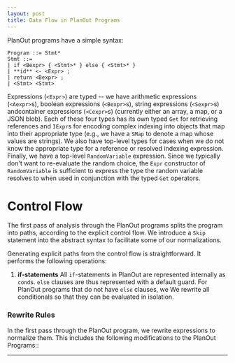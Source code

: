 ```yaml
---
layout: post
title: Data Flow in PlanOut Programs
---
```


PlanOut programs have a simple syntax:

    Program ::= Stmt*
    Stmt ::=
	| if <Bexpr> { <Stmt>* } else { <Stmt>* }
	| **id** <- <Expr> ;
	| return <Bexpr> ;
	| <Stmt> <Stmt>

Expressions (`<Expr>`) are typed -- we have arithmetic expressions (`<Aexpr>`s), boolean expressions (`<Bexpr>`s), string expressions (`<Sexpr>`s) andcontainer expressions (`<Cexpr>`s) (currently either an array, a map, or a JSON blob). Each of these four types has its own typed `Get` for retrieving references and `IExpr`s for encoding complex indexing into objects that map into their appropriate type (e.g., we have a `SMap` to denote a map whose values are strings). We also have top-level types for cases when we do not know the appropriate type for a reference or resolved indexing expression. Finally, we have a top-level `RandomVariable` expression. Since we typically don't want to re-evaluate the random choice, the `Expr` constructor of `RandomVariable` is sufficient to express the type the random variable resolves to when used in conjunction with the typed `Get` operators. 

# Control Flow
The first pass of analysis through the PlanOut programs splits the program into paths, according to the explicit control flow. We introduce a `Skip` statement into the abstract syntax to facilitate some of our normalizations.

Generating explicit paths from the control flow is straightforward. It performs the following operations:

1. **if-statements** All `if`-statements in PlanOut are represented internally as `cond`s. `else` clauses are thus represented with a default guard. For PlanOut programs that do not have `else` clauses, we   We rewrite all conditionals so that they can be evaluated in isolation. 


### Rewrite Rules
In the first pass through the PlanOut program, we rewrite expressions to normalize them. This includes the following modifications to the PlanOut Programs::

* **
